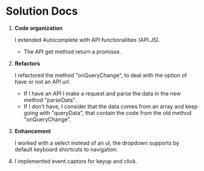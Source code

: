 # Solution Docs

<!-- You can include documentation, additional setup instructions, notes etc. here -->

1) **Code organization**

    I extended Autocomplete with API functionalities (API.JS).
    - The API get method return a promisse.

2) **Refactors**

    I refactored the method "onQueryChange", to deal with the option of have or not an API url. 
    - If I have an API I make a request and parse the data in the new method "parseData".
    - If I don't have, I consider that the data comes from an array and keep going with "queryData", that contain the code from the old method "onQueryChange". 

3) **Enhancement** 

    I worked with a select instead of an ul, the dropdown supports by default  keyboard shortcuts to navigation.

4) I implemented event captors for keyup and click.
